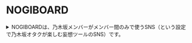 # NOGIBOARD

<details><summary>NOGIBOARDは、乃木坂メンバーがメンバー間のみで使うSNS（という設定で乃木坂オタクが楽しむ妄想ツールのSNS）です。</summary>
  -「自分の好きなメンバーならこんなことを呟くだろうな」というのを想像して、他のオタク仲間と「わかる！」を共有できます
  
  -Twitterではつぶやきにくいこともここでなら呟けるかもしれません
  
  -クローズドなコミュニティーで共通の趣味を持った人たちと楽しむことができます
  
# 標準機能

　-ユーザー登録/退会

 -登録時メール送信
 
 -ログイン/ログアウト
 
 -投稿、編集、ツイ消し
 
 -いいね
 
 -ユーザー編集
 
 -ユーザー一覧
 
 -投稿一覧

